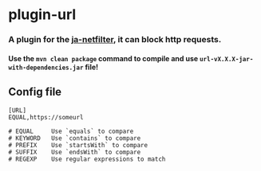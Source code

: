 # plugin-url

### A plugin for the [ja-netfilter](https://github.com/pengzhile/ja-netfilter), it can block http requests.

#### Use the `mvn clean package` command to compile and use `url-vX.X.X-jar-with-dependencies.jar` file!

## Config file

```
[URL]
EQUAL,https://someurl

# EQUAL     Use `equals` to compare
# KEYWORD   Use `contains` to compare
# PREFIX    Use `startsWith` to compare
# SUFFIX    Use `endsWith` to compare
# REGEXP    Use regular expressions to match
```
